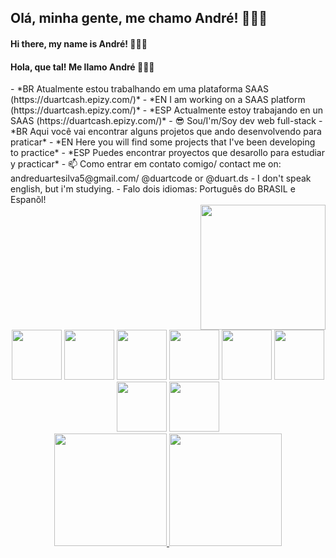 ## Olá, minha gente, me chamo André! 🙋🏾‍♂️
#### Hi there, my name is André! 🙋🏾‍♂️
#### Hola, que tal! Me llamo André 🙋🏾‍♂️

<div align="left">
- *BR Atualmente estou trabalhando em uma plataforma SAAS (https://duartcash.epizy.com/)*
- *EN I am working on a SAAS platform (https://duartcash.epizy.com/)*
- *ESP Actualmente estoy trabajando en un SAAS (https://duartcash.epizy.com/)*
- 😎 Sou/I'm/Soy dev web full-stack
- *BR Aqui você vai encontrar alguns projetos que ando desenvolvendo para praticar*
- *EN Here you will find some projects that I've been developing to practice*
- *ESP Puedes encontrar proyectos que desarollo para estudiar y practicar*
- 📫 Como entrar em contato comigo/ contact me on: andreduartesilva5@gmail.com/ @duartcode or @duart.ds
- I don't speak english, but i'm studying.
- Falo dois idiomas: Português do BRASIL e Espanõl!
</div>
<div align="right">
<img width="200" align="center" src="https://github.com/andredevelop/andreduarte/assets/73521282/afa06316-394b-4b2f-9875-3c0c3a9cd9f9" />
</div>



<div align="center">
<img width="80" src="https://cdn.jsdelivr.net/gh/devicons/devicon/icons/php/php-plain.svg" />
<img width="80" src="https://cdn.jsdelivr.net/gh/devicons/devicon/icons/mysql/mysql-original-wordmark.svg" />     
<img width="80" src="https://cdn.jsdelivr.net/gh/devicons/devicon/icons/css3/css3-plain-wordmark.svg" />
<img width="80" src="https://cdn.jsdelivr.net/gh/devicons/devicon/icons/html5/html5-plain-wordmark.svg" />
<img width="80" src="https://cdn.jsdelivr.net/gh/devicons/devicon/icons/javascript/javascript-original.svg" />
<img width="80" src="https://cdn.jsdelivr.net/gh/devicons/devicon/icons/jquery/jquery-plain-wordmark.svg" />
<img width="80" src="https://cdn.jsdelivr.net/gh/devicons/devicon/icons/wordpress/wordpress-plain.svg" />
<img width="80" src="https://cdn.jsdelivr.net/gh/devicons/devicon/icons/filezilla/filezilla-plain.svg" />     
</div>

<div align="center">
<a href="https://github.com/andredevelop">
<img height="180em" src="https://github-readme-stats.vercel.app/api/top-langs/?username=andredevelop&layout=compact&langs_count=7&theme=dracula"/>
<img height="180em" src="https://github-readme-stats.vercel.app/api?username=andredevelop&show_icons=true&theme=dracula&include_all_commits=true&count_private=true"/>
</div>
